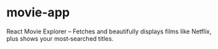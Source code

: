 # movie-app
React Movie Explorer – Fetches and beautifully displays films like Netflix, plus shows your most‑searched titles.
